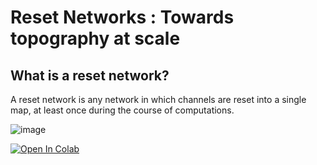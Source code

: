 # Reset Networks : Towards topography at scale

## What is a reset network?
A reset network is any network in which channels are reset into a single map, at least once during the course of computations.

![image](https://user-images.githubusercontent.com/13241166/140624140-b0375f26-9be4-477a-aa35-894d42dcec07.png)

[![Open In Colab](https://colab.research.google.com/assets/colab-badge.svg)](https://colab.research.google.com/drive/1-iUCNMw8Ry-y4PF0xu_jGFpx0ghjTp4i?usp=sharing)
